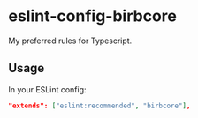 # eslint-config-birbcore

My preferred rules for Typescript.

## Usage

In your ESLint config:

```json
"extends": ["eslint:recommended", "birbcore"],
```
